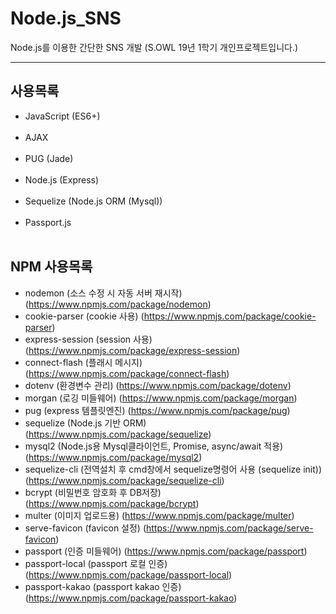 # Node.js_SNS
Node.js를 이용한 간단한 SNS 개발 (S.OWL 19년 1학기 개인프로젝트입니다.)
<hr/>

## 사용목록

- JavaScript (ES6+)<br><br>
- AJAX <br><br>
- PUG (Jade)<br><br>
- Node.js (Express)<br><br>
- Sequelize (Node.js ORM (Mysql))<br><br>
- Passport.js <br><br>

## NPM 사용목록

- nodemon (소스 수정 시 자동 서버 재시작) (https://www.npmjs.com/package/nodemon)
- cookie-parser (cookie 사용) (https://www.npmjs.com/package/cookie-parser)
- express-session (session 사용) (https://www.npmjs.com/package/express-session)
- connect-flash (플래시 메시지) (https://www.npmjs.com/package/connect-flash)
- dotenv (환경변수 관리) (https://www.npmjs.com/package/dotenv)
- morgan (로깅 미들웨어) (https://www.npmjs.com/package/morgan)
- pug (express 템플릿엔진) (https://www.npmjs.com/package/pug)
- sequelize (Node.js 기반 ORM) (https://www.npmjs.com/package/sequelize)
- mysql2 (Node.js용 Mysql클라이언트, Promise, async/await 적용) (https://www.npmjs.com/package/mysql2)
- sequelize-cli (전역설치 후 cmd창에서 sequelize명령어 사용 (sequelize init)) (https://www.npmjs.com/package/sequelize-cli)
- bcrypt (비밀번호 암호화 후 DB저장) (https://www.npmjs.com/package/bcrypt)
- multer (이미지 업로드용) (https://www.npmjs.com/package/multer)
- serve-favicon (favicon 설정) (https://www.npmjs.com/package/serve-favicon)
- passport (인증 미들웨어) (https://www.npmjs.com/package/passport)
- passport-local (passport 로컬 인증) (https://www.npmjs.com/package/passport-local)
- passport-kakao (passport kakao 인증) (https://www.npmjs.com/package/passport-kakao)
